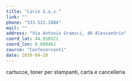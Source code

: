 ```yaml
---
title: "Carin S.a.s."
link: ""
phone: "333.522.1884"
mail: ""
address: "Via Antonio Gramsci, 40 Alessandria"
coord_lat: 44.910521
coord_lon: 8.609462
source: "Confesercenti"
date: 2020-04-28
---
```


cartucce, toner per stampanti, carta e cancelleria
